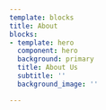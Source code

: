 ```yaml
---
template: blocks
title: About
blocks:
- template: hero
  component: hero
  background: primary
  title: About Us
  subtitle: ''
  background_image: ''

---
```

